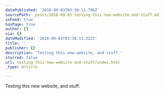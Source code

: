 ```yaml
---
datePublished: '2016-09-03T03:30:11.796Z'
sourcePath: _posts/2016-09-03-testing-this-new-website-and-stuff.md
inFeed: true
hasPage: true
author: []
via: {}
dateModified: '2016-09-03T03:30:11.322Z'
title: ''
publisher: {}
description: 'Testing this new website, and stuff.'
starred: false
url: testing-this-new-website-and-stuff/index.html
_type: Article

---
```

Testing this new website, and stuff.